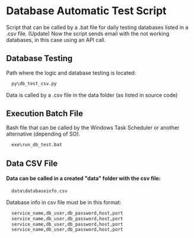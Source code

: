 
# Database Automatic Test Script
Script that can be called by a .bat file for daily testing databases listed in a .csv file.
(Update) Now the script sends email with the not working databases, in this case using an API call.





## Database Testing

Path where the logic and database testing is located:

```bash
  py\db_test_csv.py
```

Data is called by a .csv file in the data folder (as listed in source code)
## Execution Batch File

Bash file that can be called by the Windows Task Scheduler or another alternative (depending of SO).

```bash
  exe\run_db_test.bat
```
    
## Data CSV File

#### Data can be called in a created "data" folder with the csv file:

```bash
  data\databaseinfo.csv
```
Database info in csv file must be in this format:

```bash
  service_name,db_user,db_password,host,port
  service_name,db_user,db_password,host,port
  service_name,db_user,db_password,host,port
  service_name,db_user,db_password,host,port
```
